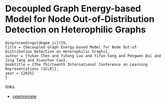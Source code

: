 # Decoupled Graph Energy-based Model for Node Out-of-Distribution Detection on Heterophilic Graphs

```
@inproceedings{degem_iclr25,
title = {Decoupled Graph Energy-based Model for Node Out-of-Distribution Detection on Heterophilic Graphs},
author = {Yuhan Chen and Yihong Luo and Yifan Song and Pengwen Dai and Jing Tang and Xiaochun Cao},
booktitle = {The Thirteenth International Conference on Learning Representations (ICLR)},
year = {2025}
}
```

links
- [openreview](https://openreview.net/forum?id=NuVBI4wPMm)
